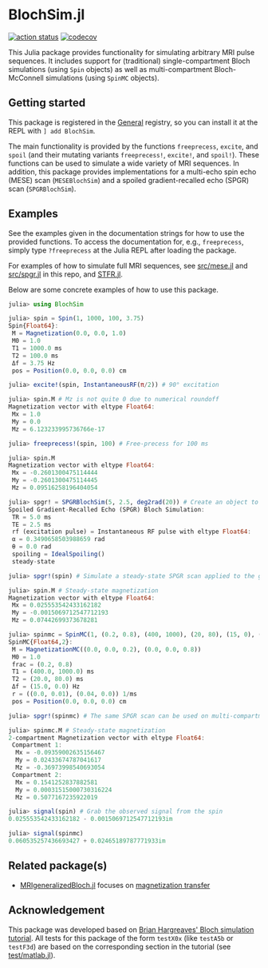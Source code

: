 # BlochSim.jl

[![action status](https://github.com/StevenWhitaker/BlochSim.jl/actions/workflows/runtests.yml/badge.svg)](https://github.com/StevenWhitaker/BlochSim.jl/actions)
[![codecov](https://codecov.io/gh/StevenWhitaker/BlochSim.jl/branch/main/graph/badge.svg?token=tduieBgema)](https://codecov.io/gh/StevenWhitaker/BlochSim.jl)

This Julia package provides functionality
for simulating arbitrary MRI pulse sequences.
It includes support for (traditional) single-compartment Bloch simulations
(using `Spin` objects) as well as multi-compartment Bloch-McConnell simulations
(using `SpinMC` objects).

## Getting started
This package is registered in the
[General](https://github.com/JuliaRegistries/General) registry, so you can
install it at the REPL with `] add BlochSim`.

The main functionality is provided by the functions
`freeprecess`, `excite`, and `spoil`
(and their mutating variants `freeprecess!`, `excite!`, and `spoil!`).
These functions can be used to simulate a wide variety of MRI sequences.
In addition, this package provides implementations for
a multi-echo spin echo (MESE) scan (`MESEBlochSim`)
and a spoiled gradient-recalled echo (SPGR) scan (`SPGRBlochSim`).

## Examples
See the examples given in the documentation strings for how to use the provided
functions. To access the documentation for, e.g., `freeprecess`, simply type
`?freeprecess` at the Julia REPL after loading the package.

For examples of how to simulate full MRI sequences, see
[src/mese.jl](src/mese.jl) and [src/spgr.jl](src/spgr.jl) in this repo,
and [STFR.jl](https://github.com/StevenWhitaker/STFR.jl).

Below are some concrete examples of how to use this package.

```julia
julia> using BlochSim

julia> spin = Spin(1, 1000, 100, 3.75)
Spin{Float64}:
 M = Magnetization(0.0, 0.0, 1.0)
 M0 = 1.0
 T1 = 1000.0 ms
 T2 = 100.0 ms
 Δf = 3.75 Hz
 pos = Position(0.0, 0.0, 0.0) cm

julia> excite!(spin, InstantaneousRF(π/2)) # 90° excitation

julia> spin.M # Mz is not quite 0 due to numerical roundoff
Magnetization vector with eltype Float64:
 Mx = 1.0
 My = 0.0
 Mz = 6.123233995736766e-17

julia> freeprecess!(spin, 100) # Free-precess for 100 ms

julia> spin.M
Magnetization vector with eltype Float64:
 Mx = -0.2601300475114444
 My = -0.2601300475114445
 Mz = 0.09516258196404054

julia> spgr! = SPGRBlochSim(5, 2.5, deg2rad(20)) # Create an object to simulate an SPGR scan
Spoiled Gradient-Recalled Echo (SPGR) Bloch Simulation:
 TR = 5.0 ms
 TE = 2.5 ms
 rf (excitation pulse) = Instantaneous RF pulse with eltype Float64:
 α = 0.3490658503988659 rad
 θ = 0.0 rad
 spoiling = IdealSpoiling()
 steady-state

julia> spgr!(spin) # Simulate a steady-state SPGR scan applied to the given spin

julia> spin.M # Steady-state magnetization
Magnetization vector with eltype Float64:
 Mx = 0.025553542433162182
 My = -0.0015069712547712193
 Mz = 0.07442699373678281

julia> spinmc = SpinMC(1, (0.2, 0.8), (400, 1000), (20, 80), (15, 0), (100, 25))
SpinMC{Float64,2}:
 M = MagnetizationMC((0.0, 0.0, 0.2), (0.0, 0.0, 0.8))
 M0 = 1.0
 frac = (0.2, 0.8)
 T1 = (400.0, 1000.0) ms
 T2 = (20.0, 80.0) ms
 Δf = (15.0, 0.0) Hz
 r = ((0.0, 0.01), (0.04, 0.0)) 1/ms
 pos = Position(0.0, 0.0, 0.0) cm

julia> spgr!(spinmc) # The same SPGR scan can be used on multi-compartment spins

julia> spinmc.M # Steady-state magnetization
2-compartment Magnetization vector with eltype Float64:
 Compartment 1:
  Mx = -0.09359002635156467
  My = 0.02433674787041617
  Mz = -0.36973998540693054
 Compartment 2:
  Mx = 0.1541252837882581
  My = 0.00031515000730316224
  Mz = 0.5077167235922019

julia> signal(spin) # Grab the observed signal from the spin
0.025553542433162182 - 0.0015069712547712193im

julia> signal(spinmc)
0.060535257436693427 + 0.02465189787771933im
```

## Related package(s)

* [MRIgeneralizedBloch.jl](https://github.com/JakobAsslaender/MRIgeneralizedBloch.jl)
  focuses on [magnetization transfer](https://doi.org/10.1002/mrm.29071)


## Acknowledgement
This package was developed based on
[Brian Hargreaves' Bloch simulation tutorial](http://mrsrl.stanford.edu/~brian/bloch/).
All tests for this package of the form `testX0x` (like `testA5b` or `testF3d`)
are based on the corresponding section in the tutorial (see
[test/matlab.jl](test/matlab.jl)).
